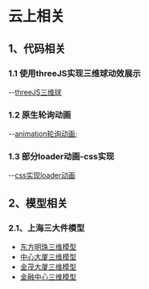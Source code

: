 # 云上相关
## 1、代码相关
### 1.1 使用threeJS实现三维球动效展示
--[threeJS三维球](./code/animationEffects/3DEarth.html)
### 1.2 原生轮询动画
--[animation轮询动画](./code/animationEffects/carousel.html);
### 1.3 部分loader动画-css实现
--[css实现loader动画](./code/animationEffects/loaders.html)
## 2、模型相关
### 2.1、上海三大件模型
- [东方明珠三维模型](./models/sh_building_models/dfmz.glb)
- [中心大厦三维模型](./models/sh_building_models)
- [金茂大厦三维模型](./models/sh_building_models)
- [金融中心三维模型](./models/sh_building_models)